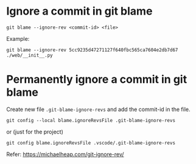# Ignore a commit in git blame

```
git blame --ignore-rev <commit-id> <file>
```

Example:

```
git blame --ignore-rev 5cc9235d47271127f640fbc565ca7604e2db7d67 ./web/__init__.py
```

# Permanently ignore a commit in git blame

Create new file `.git-blame-ignore-revs` and add the commit-id in the file.

```
git config --local blame.ignoreRevsFile .git-blame-ignore-revs
```
or (just for the project)

```
git config blame.ignoreRevsFile .vscode/.git-blame-ignore-revs
```


Refer: https://michaelheap.com/git-ignore-rev/
